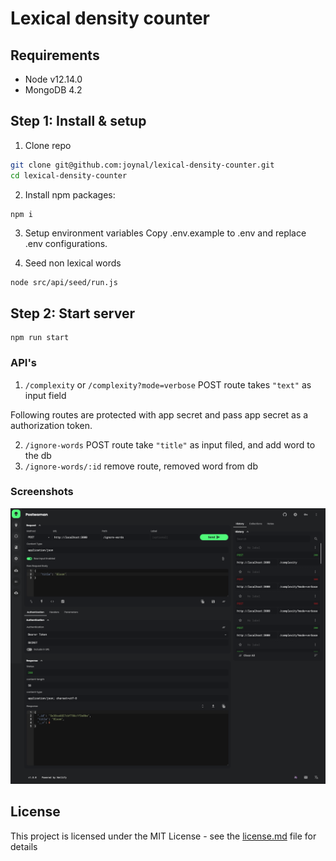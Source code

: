 # Lexical density counter

## Requirements

- Node v12.14.0
- MongoDB 4.2

## Step 1: Install & setup

1. Clone repo
```bash
git clone git@github.com:joynal/lexical-density-counter.git
cd lexical-density-counter
```

2. Install npm packages:
```bash
npm i
```

3. Setup environment variables
Copy .env.example to .env and replace .env configurations.

4. Seed non lexical words
```
node src/api/seed/run.js
```

## Step 2: Start server
```
npm run start
```

### API's

1. `/complexity` or `/complexity?mode=verbose` POST route takes `"text"` as input field


Following routes are protected with app secret and pass app secret as a authorization token.

2. `/ignore-words` POST route take `"title"` as input filed, and add word to the db
3. `/ignore-words/:id` remove route, removed word from db

### Screenshots

<p align="center">
  <img src="images/request.png"/>
</p>


## License

This project is licensed under the MIT License - see the [license.md](./license.md) file for details
